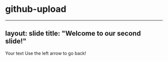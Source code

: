 # github-upload

---
layout: slide
title: "Welcome to our second slide!"
---
Your text
Use the left arrow to go back!

